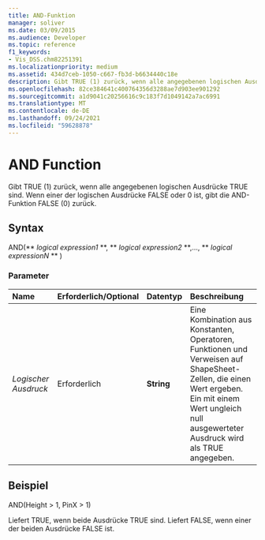 ```yaml
---
title: AND-Funktion
manager: soliver
ms.date: 03/09/2015
ms.audience: Developer
ms.topic: reference
f1_keywords:
- Vis_DSS.chm82251391
ms.localizationpriority: medium
ms.assetid: 434d7ceb-1050-c667-fb3d-b6634440c18e
description: Gibt TRUE (1) zurück, wenn alle angegebenen logischen Ausdrücke TRUE sind. Wenn einer der logischen Ausdrücke FALSE oder 0 ist, gibt die AND-Funktion FALSE (0) zurück.
ms.openlocfilehash: 82ce384641c400764356d3288ae7d903ee901292
ms.sourcegitcommit: a1d9041c20256616c9c183f7d1049142a7ac6991
ms.translationtype: MT
ms.contentlocale: de-DE
ms.lasthandoff: 09/24/2021
ms.locfileid: "59628878"
---
```

# <a name="and-function"></a>AND Function

Gibt TRUE (1) zurück, wenn alle angegebenen logischen Ausdrücke TRUE sind. Wenn einer der logischen Ausdrücke FALSE oder 0 ist, gibt die AND-Funktion FALSE (0) zurück.
  
## <a name="syntax"></a>Syntax

AND(** *logical expression1* **, ** *logical expression2* **,..., ** *logical expressionN* ** ) 
  
### <a name="parameters"></a>Parameter

|**Name**|**Erforderlich/Optional**|**Datentyp**|**Beschreibung**|
|:-----|:-----|:-----|:-----|
| _Logischer Ausdruck_ <br/> |Erforderlich  <br/> |**String** <br/> | Eine Kombination aus Konstanten, Operatoren, Funktionen und Verweisen auf ShapeSheet-Zellen, die einen Wert ergeben. Ein mit einem Wert ungleich null ausgewerteter Ausdruck wird als TRUE angegeben.  <br/> |
   
## <a name="example"></a>Beispiel

AND(Height \> 1, PinX \> 1)
  
Liefert TRUE, wenn beide Ausdrücke TRUE sind. Liefert FALSE, wenn einer der beiden Ausdrücke FALSE ist.
  

